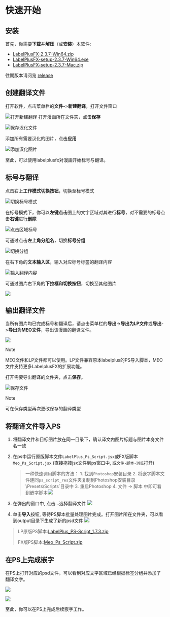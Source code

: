 # 快速开始

## 安装

首先，你需要**下载**并**解压**（或**安装**）本软件:

- [LabelPlusFX-2.3.7-Win64.zip](https://github.com/Lost-Swords/LabelPlusFX_New/releases/download/v2.3.7/LabelPlusFX-2.3.7-Win64.zip)
- [LabelPlusFX-setup-2.3.7-Win64.exe](https://github.com/Lost-Swords/LabelPlusFX_New/releases/download/v2.3.7/LabelPlusFX-setup-2.3.7-win64.exe)
- [LabelPlusFX-setup-2.3.7-Mac.zip](https://github.com/Lost-Swords/LabelPlusFX_New/releases/download/v2.3.7/LabelPlusFX-2.3.7-Mac.zip)

往期版本请阅览 [release](https://github.com/Lost-Swords/LabelPlusFX_New/releases)

## 创建翻译文件

打开软件，点击菜单栏的**文件-**>**新建翻译**，打开文件窗口

![打开新建翻译](https://image.yeding.top/img/EXVmObm.png)
打开漫画所在文件夹，点击**保存**

![保存汉化文件](https://image.yeding.top/img/67HUoK9.png)

添加所有需要汉化的图片，点击**应用**

![添加汉化图片](https://image.yeding.top/img/1Ayix1i.png)

至此，可以使用labelplusfx对漫画开始标号与翻译。

## 标号与翻译

点击右上**工作模式切换按钮**，切换至标号模式

![切换标号模式](https://image.yeding.top/img/5zyGJql.jpeg)

在标号模式下，你可以**左键点击**图上的文字区域对其进行**标号**，对不需要的标号点击**右键**进行**删除**

![点击区域标号](https://image.yeding.top/img/Insk0zt.png)

可通过点击**左上角分组名**，切换**标号分组**

![](https://image.yeding.top/img/BypKSGI.jpeg "切换分组")

在右下角的**文本输入区**，输入对应标号标签的翻译内容

![](https://image.yeding.top/img/e2EybJx.jpeg "输入翻译内容")

可通过图片右下角的**下拉框和切换按钮**，切换至其他图片

![](https://image.yeding.top/img/DYtVTXT.jpeg)

## 输出翻译文件

当所有图片均已完成标号和翻译后，请点击菜单栏的**导出**->**导出为LP文件**或**导出**->**导出为MEO文件**，导出该漫画的翻译文件。

![](https://image.yeding.top/img/ftQf6Xh.png)

> [!NOTE]
> MEO文件和LP文件都可以使用。LP文件兼容原本labelplus的PS导入脚本，MEO文件支持更多LabelplusFX的扩展功能。

打开需要导出翻译的文件夹，点击**保存**。

![](https://image.yeding.top/img/u2SMIF3.png "保存文件")

> [!NOTE]
> 可在保存类型再次更改保存的翻译类型

## 将翻译文件导入PS

1. 将翻译文件和目标图片放在同一目录下，确认译文内图片标题与图片本身文件名一致

2. 在ps中运行原版脚本文件`LabelPlus_Ps_Script.jsx`或FX版脚本`Meo_Ps_Script.jsx` (直接拖拽jsx文件到ps窗口中, 或`文件-脚本-浏览`打开)
   
   > 一种快速调用脚本的方法： 1. 找到`Photoshop`安装目录 2. 将嵌字脚本文件连同`ps_script_res`文件夹复制到Photoshop安装目录\Presets\Scripts`目录中 3. 重启Photoshop 4. 文件 -> 脚本 中即可看到嵌字脚本![](https://labelplus.gitbook.io/~gitbook/image?url=https%3A%2F%2Fuser-images.githubusercontent.com%2F26241263%2F48927551-a0705900-ef11-11e8-86c9-5b7cbd7a9b9c.png&width=300&dpr=4&quality=100&sign=b7b09d26&sv=2)

3. 在弹出的窗口中, 点击...选择翻译文件
   ![](https://image.yeding.top/img/nFxma7Q.png)

4. 单击**导入**按钮, 等待PS脚本批量处理图片完成。打开图片所在文件夹，可以看到output目录下生成了新的psd文件
   ![](https://image.yeding.top/img/dCQS6Yv.png)
   
   

> LP原版PS脚本:[LabelPlus_PS-Script_1.7.3.zip](https://github.com/Lost-Swords/LabelPlusFX_New/releases/download/v2.3.6/LabelPlus_PS-Script_1.7.3.zip)
> 
> FX版PS脚本:[Meo_Ps_Script.zip](https://github.com/Lost-Swords/LabelPlusFX_New/releases/download/v2.3.6/Meo_Ps_Script.zip)

## 在PS上完成嵌字

在PS上打开对应的psd文件，可以看到对应文字区域已经根据标签分组并添加了翻译文字。

![](https://image.yeding.top/img/BWXRSuL.png)

![](https://image.yeding.top/img/83Fglk0.png)

至此，你可以在PS上完成后续嵌字工作。

